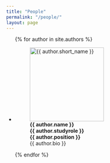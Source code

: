 ```yaml
---
title: "People"
permalink: "/people/"
layout: page
--- 
```


<ul class="list-unstyled list-inline text-center">
        

{% for author in site.authors %}
<li>
        <figure class="figure">
                <img src='../assets/images/{{ author.short_name }}.jpg' alt='{{ author.short_name }}' height="200" width="200"/> 
                <figcaption><strong>{{ author.name }}</strong>
                <br> <strong>{{ author.studyrole }} </strong> <br> <strong>{{ author.position }}</strong> <br> {{ author.bio }} </figcaption>
        </figure> 
        
</li>
{% endfor %}
</ul>

